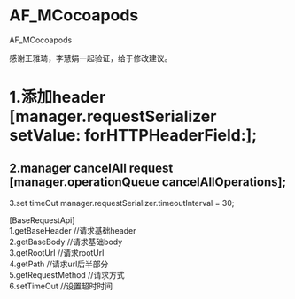 # AF_MCocoapods
AF_MCocoapods

感谢王雅琦，李慧娟一起验证，给于修改建议。

1.添加header		[manager.requestSerializer setValue: forHTTPHeaderField:];
===
2.manager  cancelAll request		[manager.operationQueue cancelAllOperations];	
---
3.set timeOut		manager.requestSerializer.timeoutInterval = 30;


[BaseRequestApi]<br>
    1.getBaseHeader     //请求基础header<br>
    2.getBaseBody       //请求基础body<br>
    3.getRootUrl				//请求rootUrl<br>
    4.getPath           //请求url后半部分<br>
    5.getRequestMethod  //请求方式<br>
    6.setTimeOut				//设置超时时间<br>
